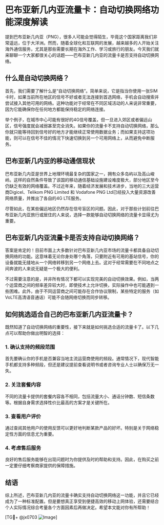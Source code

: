# 巴布亚新几内亚流量卡：自动切换网络功能深度解读

提到巴布亚新几内亚（PNG），很多人可能会觉得陌生，毕竟这个国家距离我们非常遥远，位于大洋洲。然而，随着全球化和互联网的发展，越来越多的人开始关注海外通信服务，尤其是那些需要长期在海外工作、学习或旅行的朋友。今天我们就来聊聊一个大家都很关心的话题——巴布亚新几内亚的流量卡是否支持自动切换网络。

## 什么是自动切换网络？

首先，我们需要了解什么是“自动切换网络”。简单来说，它是指当你使用一张SIM卡时，如果当前所在地区的信号不好或者无法连接到首选网络，手机会自动搜索并尝试接入其他可用的网络。这种功能对于经常在不同区域活动的人来说非常重要，因为它能确保你在任何地方都能保持稳定的网络连接。

举个例子，在城市中心可能有很好的4G信号覆盖，但一旦进入郊区或者偏远山区，信号强度就会减弱甚至完全消失。如果你的流量卡不支持自动切换网络，那么你就只能等待回到信号好的地方才能继续正常使用数据业务；而如果支持这项功能，则可以在信号不佳的情况下快速切换到另一个可用网络上，从而避免中断服务。

## 巴布亚新几内亚的移动通信现状

巴布亚新几内亚是世界上地理环境最复杂的国家之一，拥有众多岛屿以及高山峻岭。这样的自然条件导致了该国的移动通信基础设施建设难度极大，部分地区至今仍缺乏有效的网络覆盖。不过近年来，随着经济发展和技术进步，当地的三大运营商Digicel、Telikom PNG Limited 和 Vodafone PNG Ltd已经投入大量资源改善网络质量，并推出了各自的4G LTE服务。

尽管如此，在某些偏远地区仍然存在信号盲区的问题。因此，对于那些计划前往巴布亚新几内亚旅行或居住的人来说，选择一款能够自动切换网络的流量卡显得尤为重要。

## 巴布亚新几内亚流量卡是否支持自动切换网络？

答案是肯定的！目前市面上大多数针对巴布亚新几内亚市场的流量卡都具备自动切换网络的功能。这意味着无论你身处哪个角落，只要附近有可用的基站信号，你的设备就能无缝地从一个网络转移到另一个网络上去。这对于经常需要在不同地点之间奔波的人来说无疑是一个极大的便利。

不过需要注意的是，并非所有情况下都可以实现完美的自动切换效果。例如，当两个运营商之间的频率差异较大时，即使技术上允许切换，实际操作中也可能遇到一些困难。此外，由于不同运营商之间可能存在合作协议限制，某些特定的服务（如VoLTE高清语音通话）可能不会随网络切换而同步转移。

## 如何挑选适合自己的巴布亚新几内亚流量卡？

既然知道了自动切换网络的重要性，接下来就是如何挑选合适的流量卡了。以下几点可以帮助你做出明智的选择：

### 1. 确认支持的频段范围
首先要确认你的手机是否兼容当地主流运营商使用的频段。通常情况下，现代智能手机都支持多种频段，但还是建议提前查看说明书或者咨询专业人士以确保万无一失。

### 2. 关注套餐内容
不同的流量卡提供的套餐内容各不相同，包括流量大小、通话分钟数、短信条数等。根据自身需求选择性价比最高的方案才是关键所在。

### 3. 查看用户评价
通过查阅其他用户的使用反馈可以更好地判断某款产品的好坏。特别是关于网络稳定性方面的信息尤为重要。

### 4. 考虑售后服务
良好的售后服务能够在出现问题时为你提供及时的帮助和支持。因此，在购买之前一定要仔细考察商家提供的保障措施。

## 结语

综上所述，巴布亚新几内亚的流量卡确实支持自动切换网络这一功能，并且它已经成为了一种标准配置。但是要想真正享受到便捷高效的移动上网体验，还需要结合个人实际情况综合考量各个方面因素后再做决定。希望本文能对你有所帮助！

[TG💪+ @jx0703 ![Image](https://github.com/user-attachments/assets/dbca1d08-cadb-493c-b0ec-ad6f7a83f270)]
